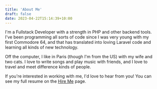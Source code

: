 ```yaml
---
title: 'About Me'
draft: false
date: 2023-04-22T15:14:39+10:00
---
```


I'm a Fullstack Developer with a strength in PHP and other backend tools. I've been programming all sorts of code since I was very young with my first Commodore 64, and that has translated into loving Laravel code and learning all kinds of new technology.

Off the computer, I like in Paris (though I'm from the US) with my wife and two cats. I love to write songs and play music with friends, and I love to travel and meet difference kinds of people.

If you're interested in working with me, I'd love to hear from you! You can see my full resume on the [Hire Me](/hireme) page.
